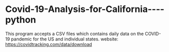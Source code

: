 # Covid-19-Analysis-for-California----python
This program accepts a CSV files which contains daily data on the COVID-19 pandemic for the US and individual states. website: https://covidtracking.com/data/download
